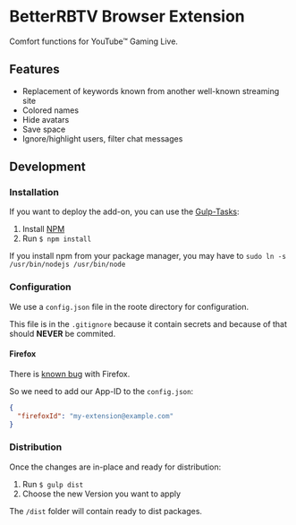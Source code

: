 # BetterRBTV Browser Extension
Comfort functions for YouTube™ Gaming Live.

## Features
* Replacement of keywords known from another well-known streaming site
* Colored names
* Hide avatars
* Save space
* Ignore/highlight users, filter chat messages

## Development

### Installation

If you want to deploy the add-on, you can use the [Gulp-Tasks](gulpjs.com):
1. Install [NPM](http://blog.npmjs.org/post/85484771375/how-to-install-npm)
2. Run `$ npm install`

If you install npm from your package manager, you may have to `sudo ln -s /usr/bin/nodejs /usr/bin/node`

### Configuration
We use a `config.json` file in the roote directory for configuration.

This file is in the `.gitignore` because it contain secrets and because of that should **NEVER** be commited.

#### Firefox
There is [known bug](http://stackoverflow.com/questions/38345406/error-when-defining-a-firefox-webextensions-options-page/38347820#38347820) with Firefox.

So we need to add our App-ID to the `config.json`:
```json
{
  "firefoxId": "my-extension@example.com"
}
```

### Distribution

Once the changes are in-place and ready for distribution:

1. Run `$ gulp dist`
2. Choose the new Version you want to apply

The `/dist` folder will contain ready to dist packages.
